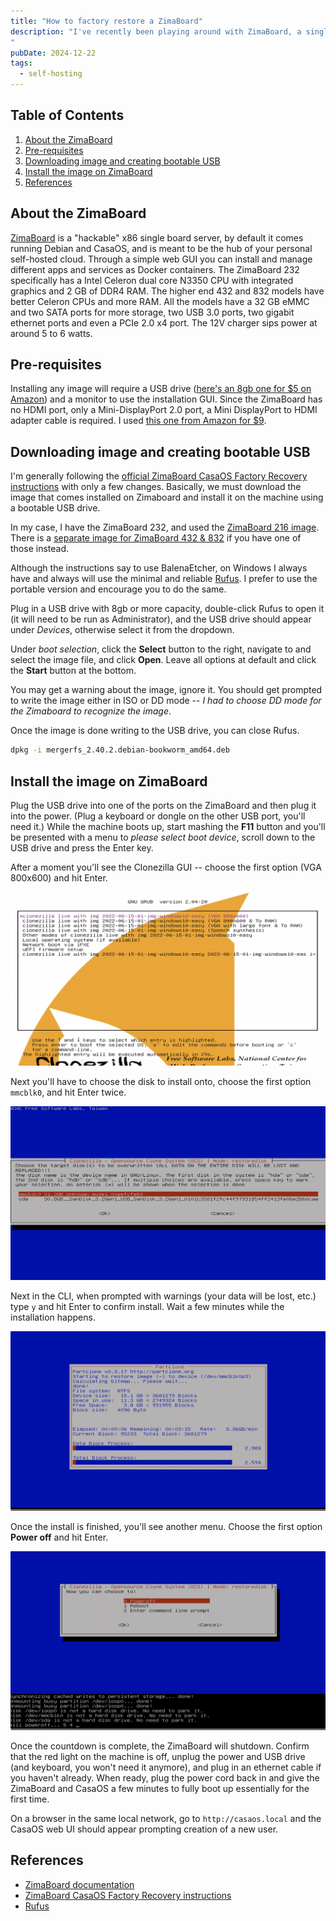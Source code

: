 ```yaml
---
title: "How to factory restore a ZimaBoard"
description: "I've recently been playing around with ZimaBoard, a single board server running Debian and CasaOS. It's a cool little machine, but I accidentally broke something and had to factory reset. It's not a simple option in a some settings menu, the process involves flashing an image on the ZimaBoard, so I wrote down the steps I took.
"
pubDate: 2024-12-22
tags:
  - self-hosting
---
```


## Table of Contents

1. [About the ZimaBoard](#about)
2. [Pre-requisites](#pre)
3. [Downloading image and creating bootable USB](#image)
4. [Install the image on ZimaBoard](#install)
5. [References](#ref)

<div id='about'/>

## About the ZimaBoard

<a href="https://www.zimaspace.com/products/single-board-server" target="_blank">ZimaBoard</a> is a "hackable" x86 single board server, by default it comes running Debian and CasaOS, and is meant to be the hub of your personal self-hosted cloud. Through a simple web GUI you can install and manage different apps and services as Docker containers. The ZimaBoard 232 specifically has a Intel Celeron dual core N3350 CPU with integrated graphics and 2 GB of DDR4 RAM. The higher end 432 and 832 models have better Celeron CPUs and more RAM. All the models have a 32 GB eMMC and two SATA ports for more storage, two USB 3.0 ports, two gigabit ethernet ports and even a PCIe 2.0 x4 port. The 12V charger sips power at around 5 to 6 watts.

<div id='pre'/>

## Pre-requisites

Installing any image will require a USB drive (<a href="https://www.amazon.com/SamData-Swivel-Storage-Indicator-8GB-1Pack/dp/B08CRMBD93" target="_blank">here's an 8gb one for $5 on Amazon</a>) and a monitor to use the installation GUI. Since the ZimaBoard has no HDMI port, only a Mini-DisplayPort 2.0 port, a Mini DisplayPort to HDMI adapter cable is required. I used <a href="https://www.amazon.com/dp/B0757JWW81" target="_blank">this one from Amazon for $9</a>.

<div id='image'/>

## Downloading image and creating bootable USB

I'm generally following the <a href="https://www.zimaspace.com/docs/faq/Restore-factory-settings" target="_blank">official ZimaBoard CasaOS Factory Recovery instructions</a> with only a few changes. Basically, we must download the image that comes installed on Zimaboard and install it on the machine using a bootable USB drive.

In my case, I have the ZimaBoard 232, and used the <a href="https://drive.google.com/file/d/1PFw1JXoimwUvOX9kgkmOSUM0evi_GGxv/view" target="_blank">ZimaBoard 216 image</a>. There is a <a href="https://drive.google.com/file/d/1b-k7d1LzPHNUtem-hOrHB5dDt0_AC6mK/view" target="_blank">separate image for ZimaBoard 432 & 832</a> if you have one of those instead.

Although the instructions say to use BalenaEtcher, on Windows I always have and always will use the minimal and reliable <a href="https://rufus.ie" target="_blank">Rufus</a>. I prefer to use the portable version and encourage you to do the same.

Plug in a USB drive with 8gb or more capacity, double-click Rufus to open it (it will need to be run as Administrator), and the USB drive should appear under _Devices_, otherwise select it from the dropdown.

Under _boot selection_, click the **Select** button to the right, navigate to and select the image file, and click **Open**. Leave all options at default and click the **Start** button at the bottom.

You may get a warning about the image, ignore it. You should get prompted to write the image either in ISO or DD mode -- _I had to choose DD mode for the Zimaboard to recognize the image_.

Once the image is done writing to the USB drive, you can close Rufus.

```bash
dpkg -i mergerfs_2.40.2.debian-bookworm_amd64.deb
```

<div id='install'/>

## Install the image on ZimaBoard

Plug the USB drive into one of the ports on the ZimaBoard and then plug it into the power. (Plug a keyboard or dongle on the other USB port, you'll need it.) While the machine boots up, start mashing the **F11** button and you'll be presented with a menu to _please select boot device_, scroll down to the USB drive and press the Enter key.

After a moment you'll see the Clonezilla GUI -- choose the first option (VGA 800x600) and hit Enter.

![Clonezilla interface.](../../img/blog/zimaboard1.webp)

Next you'll have to choose the disk to install onto, choose the first option `mmcblk0`, and hit Enter twice.

![Choosing media to install image.](../../img/blog/zimaboard2.webp)

Next in the CLI, when prompted with warnings (your data will be lost, etc.) type `y` and hit Enter to confirm install. Wait a few minutes while the installation happens.

![Image installation in progress.](../../img/blog/zimaboard3.webp)

Once the install is finished, you'll see another menu. Choose the first option **Power off** and hit Enter.

![Image finished installing.](../../img/blog/zimaboard4.webp)

Once the countdown is complete, the ZimaBoard will shutdown. Confirm that the red light on the machine is off, unplug the power and USB drive (and keyboard, you won't need it anymore), and plug in an ethernet cable if you haven't already. When ready, plug the power cord back in and give the ZimaBoard and CasaOS a few minutes to fully boot up essentially for the first time.

On a browser in the same local network, go to `http://casaos.local` and the CasaOS web UI should appear prompting creation of a new user.

<div id='ref'/>

## References

- <a href="https://www.zimaspace.com/docs" target="_blank">ZimaBoard documentation</a>
- <a href="https://www.zimaspace.com/docs/faq/Restore-factory-settings" target="_blank">ZimaBoard CasaOS Factory Recovery instructions</a>
- <a href="https://rufus.ie" target="_blank">Rufus</a>
